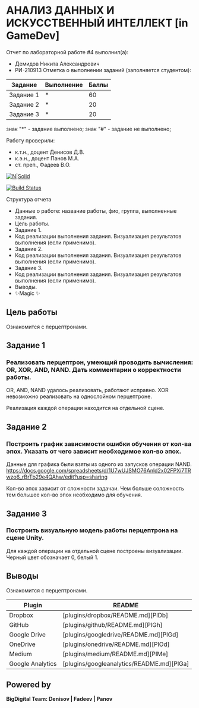 # АНАЛИЗ ДАННЫХ И ИСКУССТВЕННЫЙ ИНТЕЛЛЕКТ [in GameDev]
Отчет по лабораторной работе #4 выполнил(а):
- Демидов Никита Александрович
- РИ-210913
Отметка о выполнении заданий (заполняется студентом):

| Задание | Выполнение | Баллы |
| ------ | ------ | ------ |
| Задание 1 | * | 60 |
| Задание 2 | * | 20 |
| Задание 3 | * | 20 |

знак "*" - задание выполнено; знак "#" - задание не выполнено;

Работу проверили:
- к.т.н., доцент Денисов Д.В.
- к.э.н., доцент Панов М.А.
- ст. преп., Фадеев В.О.

[![N|Solid](https://cldup.com/dTxpPi9lDf.thumb.png)](https://nodesource.com/products/nsolid)

[![Build Status](https://travis-ci.org/joemccann/dillinger.svg?branch=master)](https://travis-ci.org/joemccann/dillinger)

Структура отчета

- Данные о работе: название работы, фио, группа, выполненные задания.
- Цель работы.
- Задание 1.
- Код реализации выполнения задания. Визуализация результатов выполнения (если применимо).
- Задание 2.
- Код реализации выполнения задания. Визуализация результатов выполнения (если применимо).
- Задание 3.
- Код реализации выполнения задания. Визуализация результатов выполнения (если применимо).
- Выводы.
- ✨Magic ✨

## Цель работы
Ознакомится с перцептронами.

## Задание 1
### Реализовать перцептрон, умеющий проводить вычисления: OR, XOR, AND, NAND. Дать комментарии о корректности работы.

OR, AND, NAND удалось реализовать, работают исправно.
XOR невозможно реализовать на однослойном перцептроне.

Реализация каждой операции находится на отдельной сцене. 

## Задание 2
### Построить график зависимости ошибки обучения от кол-ва эпох. Указать от чего зависит необходимое кол-во эпох. 

Данные для графика были взяты из одного из запусков операции NAND.
https://docs.google.com/spreadsheets/d/1U7wUJSMO76Anld2x02FPXi7TRwzo6_rBrTb29e4QAhw/edit?usp=sharing

Кол-во эпох зависит от сложности задачаи. Чем больше соложность тем большее кол-во эпох необходимо для обучения.

## Задание 3
### Построить визуальную модель работы перцептрона на сцене Unity.

Для каждой операции на отдельной сцене построены визуализации. Черный цвет обозначает 0, белый 1.

## Выводы
Ознакомится с перцептронами.

| Plugin | README |
| ------ | ------ |
| Dropbox | [plugins/dropbox/README.md][PlDb] |
| GitHub | [plugins/github/README.md][PlGh] |
| Google Drive | [plugins/googledrive/README.md][PlGd] |
| OneDrive | [plugins/onedrive/README.md][PlOd] |
| Medium | [plugins/medium/README.md][PlMe] |
| Google Analytics | [plugins/googleanalytics/README.md][PlGa] |

## Powered by

**BigDigital Team: Denisov | Fadeev | Panov**
